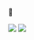 :wave:

  <img align="center"  src="https://github-readme-stats.vercel.app/api?username=aboutroots&count_private=true&show_icons=true&theme=solarized-light&hide=contribs,issues" />

<img align="center" src="https://github-readme-stats.vercel.app/api/top-langs/?username=aboutroots&layout=compact&show_icons=true&theme=solarized-light" />
